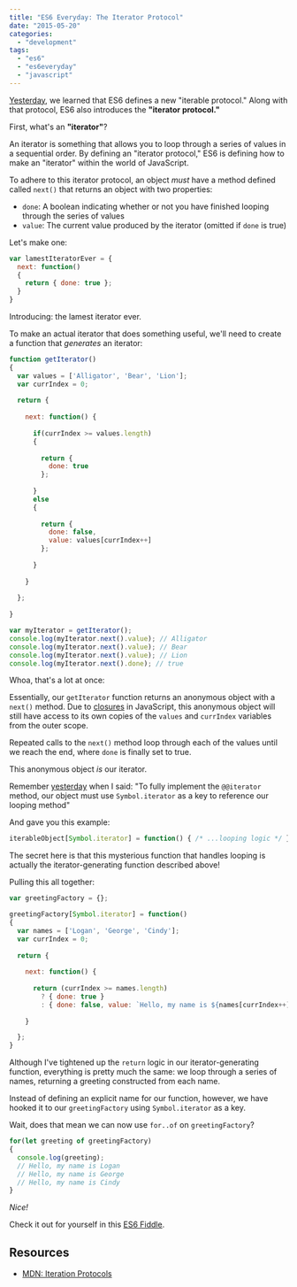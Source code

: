 ```yaml
---
title: "ES6 Everyday: The Iterator Protocol"
date: "2015-05-20"
categories: 
  - "development"
tags: 
  - "es6"
  - "es6everyday"
  - "javascript"
---
```


[Yesterday](http://www.loganfranken.com/blog/884/es6-everyday-for-of-loops-and-the-iterable-protocol/), we learned that ES6 defines a new "iterable protocol." Along with that protocol, ES6 also introduces the **"iterator protocol."**

First, what's an **"iterator"**?

An iterator is something that allows you to loop through a series of values in a sequential order. By defining an "iterator protocol," ES6 is defining how to make an "iterator" within the world of JavaScript.

To adhere to this iterator protocol, an object _must_ have a method defined called `next()` that returns an object with two properties:

- `done`: A boolean indicating whether or not you have finished looping through the series of values
- `value`: The current value produced by the iterator (omitted if `done` is true)

Let's make one:

```javascript
var lamestIteratorEver = {
  next: function()
  {
    return { done: true };
  }
}
```

Introducing: the lamest iterator ever.

To make an actual iterator that does something useful, we'll need to create a function that _generates_ an iterator:

```javascript
function getIterator()
{
  var values = ['Alligator', 'Bear', 'Lion'];
  var currIndex = 0;
  
  return {
    
    next: function() {
      
      if(currIndex >= values.length)
      {
        
        return {
          done: true
        }; 
        
      }
      else
      {
        
        return {
          done: false,
          value: values[currIndex++]
        };
        
      }
      
    }
    
  };
  
}

var myIterator = getIterator();
console.log(myIterator.next().value); // Alligator
console.log(myIterator.next().value); // Bear
console.log(myIterator.next().value); // Lion
console.log(myIterator.next().done); // true
```

Whoa, that's a lot at once:

Essentially, our `getIterator` function returns an anonymous object with a `next()` method. Due to [closures](https://developer.mozilla.org/en-US/docs/Web/JavaScript/Closures) in JavaScript, this anonymous object will still have access to its own copies of the `values` and `currIndex` variables from the outer scope.

Repeated calls to the `next()` method loop through each of the values until we reach the end, where `done` is finally set to true.

This anonymous object _is_ our iterator.

Remember [yesterday](http://www.loganfranken.com/blog/884/es6-everyday-for-of-loops-and-the-iterable-protocol/) when I said: "To fully implement the `@@iterator` method, our object must use `Symbol.iterator` as a key to reference our looping method"

And gave you this example:

```javascript
iterableObject[Symbol.iterator] = function() { /* ...looping logic */ };
```

The secret here is that this mysterious function that handles looping is actually the iterator-generating function described above!

Pulling this all together:

```javascript
var greetingFactory = {};

greetingFactory[Symbol.iterator] = function()
{
  var names = ['Logan', 'George', 'Cindy'];
  var currIndex = 0;
  
  return {
    
    next: function() {
      
      return (currIndex >= names.length)
      	? { done: true }
      	: { done: false, value: `Hello, my name is ${names[currIndex++]}` };
      
    }

  };
}
```

Although I've tightened up the `return` logic in our iterator-generating function, everything is pretty much the same: we loop through a series of names, returning a greeting constructed from each name.

Instead of defining an explicit name for our function, however, we have hooked it to our `greetingFactory` using `Symbol.iterator` as a key.

Wait, does that mean we can now use `for..of` on `greetingFactory`?

```javascript
for(let greeting of greetingFactory)
{
  console.log(greeting);
  // Hello, my name is Logan
  // Hello, my name is George
  // Hello, my name is Cindy
}
```

_Nice!_

Check it out for yourself in this [ES6 Fiddle](http://www.es6fiddle.net/i9wu8i3u/).

## Resources

- [MDN: Iteration Protocols](https://developer.mozilla.org/en-US/docs/Web/JavaScript/Reference/Iteration_protocols)
